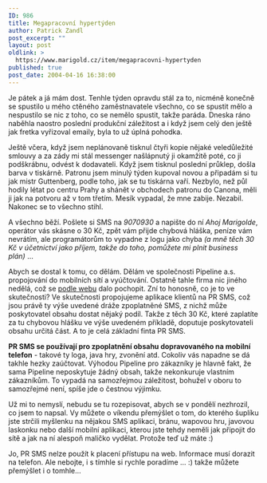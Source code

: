 ```yaml
---
ID: 986
title: Megapracovní hypertýden
author: Patrick Zandl
post_excerpt: ""
layout: post
oldlink: >
  https://www.marigold.cz/item/megapracovni-hypertyden
published: true
post_date: 2004-04-16 16:38:00
---
```

<p>
Je pátek a já mám dost. Tenhle týden opravdu stál za to, nicméně konečně se spustilo u mého ctěného zaměstnavatele všechno, co se spustit mělo a nespustilo se nic z toho, co se nemělo spustit, takže paráda. Dneska ráno naběhla naostro poslední produkční záležitost a i když jsem celý den ještě jak fretka vyřizoval emaily, byla to už úplná pohodka. </p>

<p>
Ještě včera, když jsem neplánovaně tisknul čtyři kopie nějaké veledůležité smlouvy a za zády mi stál messenger našlápnutý ji okamžitě poté, co ji podškrábnu, odvést k dodavateli. Když jsem tisknul poslední průklep, došla barva v tiskárně. Patronu jsem minulý týden kupoval novou a připadám si tu jak mistr Guttenberg, podle toho, jak se tu tiskárna vaří. Nezbylo, než půl hodily létat po centru Prahy a shánět v obchodech patronu do Canona, měli ji jak na potvoru až v tom třetím. Mesík vypadal, že mne zabije. Nezabil. Nakonec se to všechno stihl. </p>

<p>
A všechno běží. Pošlete si SMS na <EM>9070930</EM> a napište do ní <EM>Ahoj Marigolde</EM>, operátor vás skásne o 30 Kč, zpět vám přijde chybová hláška, peníze vám nevrátím, ale programátorům to vypadne z logu jako chyba <EM>(a mně těch 30 Kč v účetnictví jako příjem, takže do toho, pomůžete mi plnit business plán)</EM>&#160;...</p>

<p>
Abych se dostal k tomu, co dělám. Dělám ve společnosti Pipeline a.s. propojování do mobilních sítí a vyúčtování. Ostatně tahle firma nic jiného nedělá, což se <A href="http://www.pipeline.cz/" target=_blank>podle webu</A> dalo pochopit. Zní to honosně, co je to ve skutečnosti? Ve skutečnosti propojujeme aplikace klientů na PR SMS, což jsou právě ty výše uvedené dráže zpoplatněné SMS, z nichž může poskytovatel obsahu dostat nějaký podíl. Takže z těch 30 Kč, které zaplatíte za tu chybovou hlášku ve výše uvedeném příkladě, doputuje poskytovateli obsahu určitá část. A to je celá základní finta PR SMS. </p>

<p>
<STRONG>PR SMS se používají pro zpoplatnění obsahu dopravovaného na mobilní telefon</STRONG> - takové ty loga, java hry, zvonění atd. Cokoliv vás napadne se dá takhle hezky zaúčtovat. Výhodou Pipeline pro zákazníky je hlavně fakt, že sama Pipeline neposkytuje žádný obsah, takže nekonkuruje vlastním zákazníkům. To vypadá na samozřejmou záležitost, bohužel v oboru to samozřejmé není, spíše jde o čestnou výjimku. </p>

<p>
Už mi to nemyslí, nebudu se tu rozepisovat, abych se v pondělí nezhrozil, co jsem to napsal. Vy můžete o víkendu přemýšlet o tom, do kterého šuplíku jste strčili myšlenku na nějakou SMS aplikaci, bránu, wapovou hru, javovou laskonku&#160;nebo další mobilní aplikaci, kterou jste tehdy neměli jak připojit do sítě a jak na ní alespoň maličko vydělat. Protože teď už máte :) </p>

<p>
Jo, PR SMS nelze použít k placení přístupu na web. Informace musí dorazit na telefon. Ale nebojte, i s tímhle si rychle poradíme ... :) takže můžete přemýšlet i o tomhle...</p>

